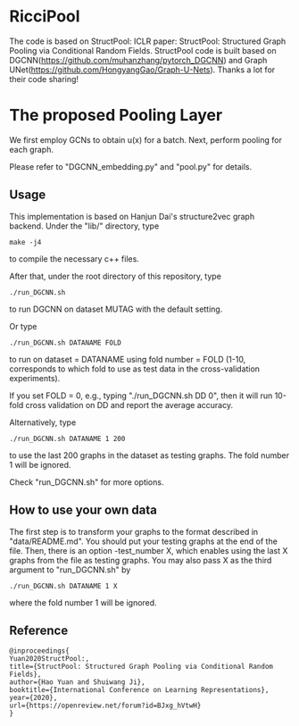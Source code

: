 RicciPool 
=============
The code  is based on StructPool: ICLR paper: StructPool: Structured Graph Pooling via Conditional Random Fields. StructPool code is built based on DGCNN(https://github.com/muhanzhang/pytorch_DGCNN) and Graph UNet(https://github.com/HongyangGao/Graph-U-Nets). Thanks a lot for their code sharing! 

The proposed Pooling Layer
=============

We first employ GCNs to obtain u(x) for a batch. Next, perform pooling for each graph.

Please refer to "DGCNN_embedding.py" and "pool.py" for details.

Usage
------------

This implementation is based on Hanjun Dai's structure2vec graph backend. Under the "lib/" directory, type

    make -j4

to compile the necessary c++ files.

After that, under the root directory of this repository, type

    ./run_DGCNN.sh

to run DGCNN on dataset MUTAG with the default setting.

Or type 

    ./run_DGCNN.sh DATANAME FOLD

to run on dataset = DATANAME using fold number = FOLD (1-10, corresponds to which fold to use as test data in the cross-validation experiments).

If you set FOLD = 0, e.g., typing "./run_DGCNN.sh DD 0", then it will run 10-fold cross validation on DD and report the average accuracy.

Alternatively, type

    ./run_DGCNN.sh DATANAME 1 200

to use the last 200 graphs in the dataset as testing graphs. The fold number 1 will be ignored.

Check "run_DGCNN.sh" for more options.

How to use your own data
------------------------

The first step is to transform your graphs to the format described in "data/README.md". You should put your testing graphs at the end of the file. Then, there is an option -test_number X, which enables using the last X graphs from the file as testing graphs. You may also pass X as the third argument to "run_DGCNN.sh" by

    ./run_DGCNN.sh DATANAME 1 X

where the fold number 1 will be ignored.

Reference
---------

    @inproceedings{
    Yuan2020StructPool:,
    title={StructPool: Structured Graph Pooling via Conditional Random Fields},
    author={Hao Yuan and Shuiwang Ji},
    booktitle={International Conference on Learning Representations},
    year={2020},
    url={https://openreview.net/forum?id=BJxg_hVtwH}
    }
